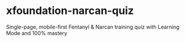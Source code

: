 # xfoundation-narcan-quiz
Single-page, mobile-first Fentanyl &amp; Narcan training quiz with Learning Mode and 100% mastery
